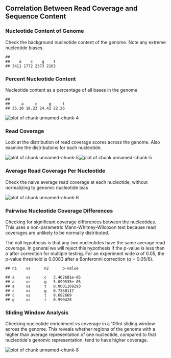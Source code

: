 
## Correlation Between Read Coverage and Sequence Content





### Nucleotide Content of Genome
Check the background nucleotide content of the genome. Note any extreme nucleotide biases.


```
## 
##    a    c    g    t 
## 3411 1772 2373 2163
```

### Percent Nucleotide Content
Nucleotide content as a percentage of all bases in the genome


```
## 
##     a     c     g     t 
## 35.10 18.23 24.42 22.26
```

![plot of chunk unnamed-chunk-4](../output/test/figure/unnamed-chunk-4-1.png)

### Read Coverage
Look at the distribution of read coverage scores across the genome. Also examine the distributions for each nucleotide.

![plot of chunk unnamed-chunk-5](../output/test/figure/unnamed-chunk-5-1.png)![plot of chunk unnamed-chunk-5](../output/test/figure/unnamed-chunk-5-2.png)


### Average Read Coverage Per Nucleotide
Check the naive average read coverage at each nucleotide, without normalizing to genomic nucleotide bias

![plot of chunk unnamed-chunk-6](../output/test/figure/unnamed-chunk-6-1.png)

### Pairwise Nucleotide Coverage Differences
Checking for significant coverage differences between the nucleotides. This uses a non-parametric Mann-Whitney-Wilcoxon test because read coverages are unlikely to be normally distributed.

The null hypothesis is that any two nucleotides have the same average read coverage. In general we will reject this hypothesis if the p-value is less than $\alpha$ after correction for multiple testing. For an experiment wide $\alpha$ of 0.05, the p-value threshold is 0.0083 after a Bonferonni correction ($\alpha$ = 0.05/6).


```
## n1 	 vs 	 n2 	 p-value
```

```
## a 	 vs 	 c 	 3.462681e-05 
## a 	 vs 	 g 	 5.099535e-05 
## a 	 vs 	 t 	 0.0001169293 
## c 	 vs 	 g 	 0.7268117 
## c 	 vs 	 t 	 0.682669 
## g 	 vs 	 t 	 0.990428
```

### Sliding Window Analysis
Checking nucleotide enrichment vs coverage in a 100nt sliding window across the genome. This reveals whether regions of the genome with a higher than average representation of one nucleotide, compared to that nucleotide's genomic representation, tend to have higher coverage.


![plot of chunk unnamed-chunk-8](../output/test/figure/unnamed-chunk-8-1.png)




















